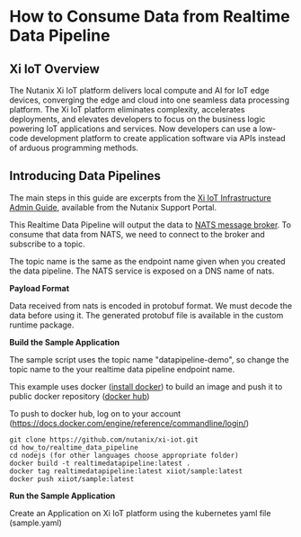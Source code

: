 
# How to Consume Data from Realtime Data Pipeline

## Xi IoT Overview

The Nutanix Xi IoT platform delivers local compute and AI for IoT edge devices, converging the edge and cloud into one seamless data processing platform. The Xi IoT platform eliminates complexity, accelerates deployments, and elevates developers to focus on the business logic powering IoT applications and services. Now developers can use a low-code development platform to create application software via APIs instead of arduous programming methods.

## Introducing Data Pipelines

The main steps in this guide are excerpts from the [Xi IoT Infrastructure Admin Guide](https://portal.nutanix.com/page/documents/details/?targetId=Xi-IoT-Infra-Admin-Guide:Xi-IoT-Infra-Admin-Guide), available from the Nutanix Support Portal.

This Realtime Data Pipeline will output the data to [NATS message broker](https://nats.io/).
To consume that data from NATS, we need to connect to the broker and subscribe to a topic.

The topic name is the same as the endpoint name given when you created the data pipeline.
The NATS service is exposed on a DNS name of nats. 

**Payload Format**

Data received from nats is encoded in protobuf format. We must decode the data before using it. The generated protobuf file is available in the custom runtime package. 

 
**Build the Sample Application** 

The sample script uses the topic name "datapipeline-demo", so change the topic name to the your realtime data pipeline endpoint name. 

This example uses docker ([install docker](https://docs.docker.com/install/)) to build an image and push it to public docker repository ([docker hub](https://hub.docker.com/))

To push to docker hub, log on to your account (https://docs.docker.com/engine/reference/commandline/login/)

 ```
 git clone https://github.com/nutanix/xi-iot.git
 cd how_to/realtime_data_pipeline
 cd nodejs (for other languages choose appropriate folder)
 docker build -t realtimedatapipeline:latest .
 docker tag realtimedatapipeline:latest xiiot/sample:latest
 docker push xiiot/sample:latest
 
 ```

**Run the Sample Application**

Create an Application on Xi IoT platform using the kubernetes yaml file (sample.yaml)
